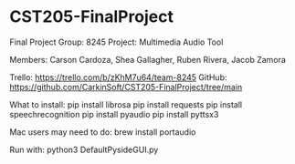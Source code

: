 # CST205-FinalProject
Final Project Group: 8245 
Project: Multimedia Audio Tool

Members: Carson Cardoza, Shea Gallagher, Ruben Rivera, Jacob Zamora

Trello: https://trello.com/b/zKhM7u64/team-8245
GitHub: https://github.com/CarkinSoft/CST205-FinalProject/tree/main

What to install:
pip install librosa
pip install requests
pip install speechrecognition
pip install pyaudio
pip install pyttsx3

Mac users may need to do:
brew install portaudio

Run with:
python3 DefaultPysideGUI.py